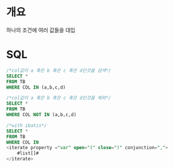 # 개요

하나의 조건에 여러 값들을 대입

# SQL

```sql
/*col값이 a 혹은 b 혹은 c 혹은 d인것을 검색*/
SELECT *
FROM TB
WHERE COL IN (a,b,c,d)
```

```sql
/*col값이 a 혹은 b 혹은 c 혹은 d인것을 제외*/
SELECT * 
FROM TB
WHERE COL NOT IN (a,b,c,d)
```

```sql
/*with ibatis*/
SELECT *
FROM TB
WHERE COL IN 
<iterate property ="var" open="(" close=")" conjunction=",">
	#list[]#
</iterate>
```